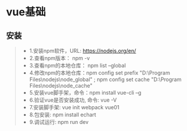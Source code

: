 # vue基础

## 安装
> * 1.安装npm软件，URL: https://nodejs.org/en/
> * 2.查看npm版本： npm  -v
> * 3.查看npm的本地仓库： npm list –global
> * 4.修改npm的本地仓库：npm config set prefix  "D:\Program Files\nodejs\node_global" ; npm config set cache  "D:\Program Files\nodejs\node_cache"
> * 5.安装vue脚手架，命令：npm install vue-cli –g
> * 6.验证vue是否安装成功, 命令: vue  -V
> * 7.安装脚手架: vue init webpack vue01
> * 8.包安装: npm install echart
> * 9.调试运行: npm run dev